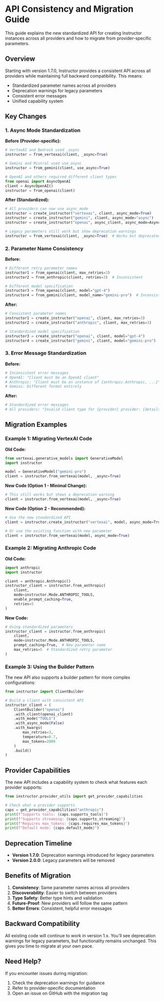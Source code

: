 # API Consistency and Migration Guide

This guide explains the new standardized API for creating Instructor instances across all providers and how to migrate from provider-specific parameters.

## Overview

Starting with version 1.7.0, Instructor provides a consistent API across all providers while maintaining full backward compatibility. This means:

- Standardized parameter names across all providers
- Deprecation warnings for legacy parameters
- Consistent error messages
- Unified capability system

## Key Changes

### 1. Async Mode Standardization

**Before (Provider-specific):**
```python
# VertexAI and Bedrock used _async
instructor = from_vertexai(client, _async=True)

# Gemini and Mistral used use_async  
instructor = from_gemini(client, use_async=True)

# OpenAI and others required different client types
from openai import AsyncOpenAI
client = AsyncOpenAI()
instructor = from_openai(client)
```

**After (Standardized):**
```python
# All providers can now use async_mode
instructor = create_instructor("vertexai", client, async_mode=True)
instructor = create_instructor("gemini", client, async_mode="async")
instructor = create_instructor("openai", async_client, async_mode=AsyncMode.ASYNC)

# Legacy parameters still work but show deprecation warnings
instructor = from_vertexai(client, _async=True)  # Works but deprecated
```

### 2. Parameter Name Consistency

**Before:**
```python
# Different retry parameter names
instructor1 = from_openai(client, max_retries=3)
instructor2 = from_anthropic(client, retries=3)  # Inconsistent

# Different model specification
instructor3 = from_openai(client, model="gpt-4")
instructor4 = from_gemini(client, model_name="gemini-pro")  # Inconsistent
```

**After:**
```python
# Consistent parameter names
instructor1 = create_instructor("openai", client, max_retries=3)
instructor2 = create_instructor("anthropic", client, max_retries=3)

# Standardized model specification
instructor3 = create_instructor("openai", client, model="gpt-4")
instructor4 = create_instructor("gemini", client, model="gemini-pro")
```

### 3. Error Message Standardization

**Before:**
```python
# Inconsistent error messages
# OpenAI: "Client must be an OpenAI client"
# Anthropic: "Client must be an instance of {anthropic.Anthropic, ...}"
# Gemini: Different format entirely
```

**After:**
```python
# Standardized error messages
# All providers: "Invalid client type for {provider} provider: {details}"
```

## Migration Examples

### Example 1: Migrating VertexAI Code

**Old Code:**
```python
from vertexai.generative_models import GenerativeModel
import instructor

model = GenerativeModel("gemini-pro")
client = instructor.from_vertexai(model, _async=True)
```

**New Code (Option 1 - Minimal Change):**
```python
# This still works but shows a deprecation warning
client = instructor.from_vertexai(model, _async=True)
```

**New Code (Option 2 - Recommended):**
```python
# Use the new standardized API
client = instructor.create_instructor("vertexai", model, async_mode=True)

# Or use the existing function with new parameter
client = instructor.from_vertexai(model, async_mode=True)
```

### Example 2: Migrating Anthropic Code

**Old Code:**
```python
import anthropic
import instructor

client = anthropic.Anthropic()
instructor_client = instructor.from_anthropic(
    client,
    mode=instructor.Mode.ANTHROPIC_TOOLS,
    enable_prompt_caching=True,
    retries=5
)
```

**New Code:**
```python
# Using standardized parameters
instructor_client = instructor.from_anthropic(
    client,
    mode=instructor.Mode.ANTHROPIC_TOOLS,
    prompt_caching=True,  # New parameter name
    max_retries=5  # Standardized retry parameter
)
```

### Example 3: Using the Builder Pattern

The new API also supports a builder pattern for more complex configurations:

```python
from instructor import ClientBuilder

# Build a client with consistent API
instructor_client = (
    ClientBuilder("openai")
    .with_client(openai_client)
    .with_mode("TOOLS")
    .with_async_mode(False)
    .with_kwargs(
        max_retries=3,
        temperature=0.7,
        max_tokens=2000
    )
    .build()
)
```

## Provider Capabilities

The new API includes a capability system to check what features each provider supports:

```python
from instructor.provider_utils import get_provider_capabilities

# Check what a provider supports
caps = get_provider_capabilities("anthropic")
print(f"Supports tools: {caps.supports_tools}")
print(f"Supports streaming: {caps.supports_streaming}")
print(f"Requires max_tokens: {caps.requires_max_tokens}")
print(f"Default mode: {caps.default_mode}")
```

## Deprecation Timeline

- **Version 1.7.0**: Deprecation warnings introduced for legacy parameters
- **Version 2.0.0**: Legacy parameters will be removed

## Benefits of Migration

1. **Consistency**: Same parameter names across all providers
2. **Discoverability**: Easier to switch between providers
3. **Type Safety**: Better type hints and validation
4. **Future-Proof**: New providers will follow the same pattern
5. **Better Errors**: Consistent, helpful error messages

## Backward Compatibility

All existing code will continue to work in version 1.x. You'll see deprecation warnings for legacy parameters, but functionality remains unchanged. This gives you time to migrate at your own pace.

## Need Help?

If you encounter issues during migration:

1. Check the deprecation warnings for guidance
2. Refer to provider-specific documentation
3. Open an issue on GitHub with the migration tag